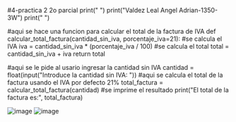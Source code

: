 #4-practica 2 2o parcial
print(" ")
print("Valdez Leal Angel Adrian-1350-3W")
print(" ")

#aqui se hace una funcion para calcular el total de la factura de IVA
def calcular_total_factura(cantidad_sin_iva, porcentaje_iva=21):
    #se calcula el IVA
    iva = cantidad_sin_iva * (porcentaje_iva / 100)
    #se calcula el total
    total = cantidad_sin_iva + iva
    return total

#aqui se le pide al usario ingresar la cantidad sin IVA
cantidad = float(input("Introduce la cantidad sin IVA: "))
#aqui se calcula el total de la factura usando el IVA por defecto 21%
total_factura = calcular_total_factura(cantidad)
#se imprime el resultado
print("El total de la factura es:", total_factura)

![image](https://github.com/user-attachments/assets/d60d1d10-1b43-4ebc-8561-d0abd809c969)
![image](https://github.com/user-attachments/assets/b7d74f19-87cd-42ee-a657-95d29c74b9c5)
